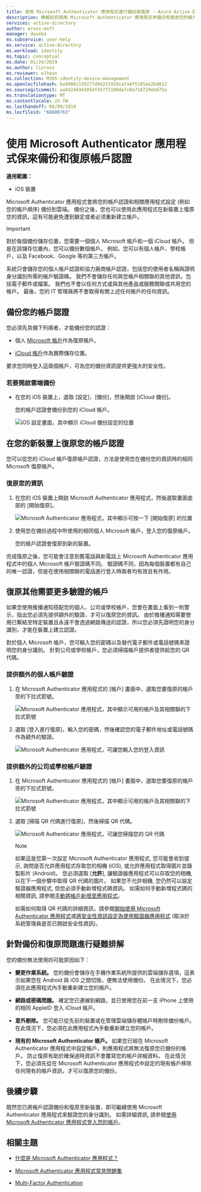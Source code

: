 ```yaml
---
title: 使用 Microsoft Authenticator 應用程式進行備份與復原 - Azure Active Directory | Microsoft Docs
description: 瞭解如何使用 Microsoft Authenticator 應用程式來備份和復原您的帳戶認證。
services: active-directory
author: eross-msft
manager: daveba
ms.subservice: user-help
ms.service: active-directory
ms.workload: identity
ms.topic: conceptual
ms.date: 01/24/2019
ms.author: lizross
ms.reviewer: olhaun
ms.collection: M365-identity-device-management
ms.openlocfilehash: ba99001159277d9d221910cafa4f5165ae2bd812
ms.sourcegitcommit: aa042d4341054f437f3190da7c8a718729eb675e
ms.translationtype: MT
ms.contentlocale: zh-TW
ms.lasthandoff: 08/09/2019
ms.locfileid: "68880763"
---
```

# <a name="backup-and-recover-account-credentials-with-the-microsoft-authenticator-app"></a>使用 Microsoft Authenticator 應用程式保來備份和復原帳戶認證

**適用範圍：**

- iOS 裝置

Microsoft Authenticator 應用程式會將您的帳戶認證和相關應用程式設定 (例如您的帳戶順序) 備份到雲端。 備份之後，您也可以使用此應用程式在新裝置上復原您的資訊，這有可能避免遭到鎖定或者必須重新建立帳戶。

> [!IMPORTANT]
> 對於每個備份儲存位置，您需要一個個人 Microsoft 帳戶和一個 iCloud 帳戶。 但是在該儲存位置內，您可以備份數個帳戶。 例如，您可以有個人帳戶、學校帳戶，以及 Facebook、Google 等的第三方帳戶。
>
> 系統只會儲存您的個人帳戶認證和協力廠商帳戶認證，包括您的使用者名稱與證明身分識別所需的帳戶驗證碼。 我們不會儲存任何與您帳戶相關聯的其他資訊，包括電子郵件或檔案。 我們也不會以任何方式或與其他產品或服務關聯或共用您的帳戶。 最後，您的 IT 管理員將不會取得有關上述任何帳戶的任何資訊。

## <a name="back-up-your-account-credentials"></a>備份您的帳戶認證

您必須先具備下列兩者，才能備份您的認證：

- 個人 [Microsoft 帳戶](https://account.microsoft.com/account)作為復原帳戶。

- [iCloud 帳戶](https://www.icloud.com/)作為實際儲存位置。

要求您同時登入這兩個帳戶，可為您的備份資訊提供更強大的安全性。

### <a name="to-turn-on-cloud-backup"></a>若要開啟雲端備份

- 在您的 iOS 裝置上，選取 [設定]、[備份]，然後開啟 [iCloud 備份]。

    您的帳戶認證會備份到您的 iCloud 帳戶。

    ![iOS 設定畫面，其中顯示 iCloud 備份設定的位置](./media/user-help-auth-app-backup-recovery/backup-and-recovery-turn-on.png)

## <a name="recover-your-account-credentials-on-your-new-device"></a>在您的新裝置上復原您的帳戶認證

您可以從您的 iCloud 帳戶復原帳戶認證，方法是使用您在備份您的資訊時的相同 Microsoft 復原帳戶。

### <a name="to-recover-your-information"></a>復原您的資訊

1. 在您的 iOS 裝置上開啟 Microsoft Authenticator 應用程式，然後選取畫面底部的 [開始復原]。

    ![Microsoft Authenticator 應用程式，其中顯示可按一下 [開始復原] 的位置](./media/user-help-auth-app-backup-recovery/backup-and-recovery-begin-recovery.png)

2. 使用您在備份過程中所使用的相同個人 Microsoft 帳戶，登入您的復原帳戶。

    您的帳戶認證會復原到新的裝置。

完成復原之後，您可能會注意到舊電話與新電話上 Microsoft Authenticator 應用程式中的個人 Microsoft 帳戶驗證碼不同。 驗證碼不同，因為每個裝置都有自己的唯一認證，但是在使用相關聯的電話進行登入時兩者均有效且有作用。

## <a name="recover-additional-accounts-requiring-more-verification"></a>復原其他需要更多驗證的帳戶

如果您使用推播通知搭配您的個人、公司或學校帳戶，您會在畫面上看到一則警示，指出您必須先提供額外的驗證，才可以復原您的資訊。 由於推播通知需要使用已繫結至特定裝置且永遠不會透過網路傳送的認證，所以您必須先證明您的身分識別，才能在裝置上建立認證。

對於個人 Microsoft 帳戶，您可輸入您的密碼以及替代電子郵件或電話號碼來證明您的身分識別。 針對公司或學校帳戶，您必須掃描帳戶提供者提供給您的 QR 代碼。

### <a name="to-provide-additional-verification-for-personal-accounts"></a>提供額外的個人帳戶驗證

1. 在 Microsoft Authenticator 應用程式的 [帳戶] 畫面中，選取您要復原的帳戶旁的下拉式箭號。

    ![Microsoft Authenticator 應用程式，其中顯示可用的帳戶及其相關聯的下拉式箭號](./media/user-help-auth-app-backup-recovery/backup-and-recovery-arrow.png)

2. 選取 [登入進行復原]，輸入您的密碼，然後確認您的電子郵件地址或電話號碼作為額外的驗證。

    ![Microsoft Authenticator 應用程式，可讓您輸入您的登入資訊](./media/user-help-auth-app-backup-recovery/backup-and-recovery-sign-in.png)

### <a name="to-provide-additional-verification-for-work-or-school-accounts"></a>提供額外的公司或學校帳戶驗證

1. 在 Microsoft Authenticator 應用程式的 [帳戶] 畫面中，選取您要復原的帳戶旁的下拉式箭號。

    ![Microsoft Authenticator 應用程式，其中顯示可用的帳戶及其相關聯的下拉式箭號](./media/user-help-auth-app-backup-recovery/backup-and-recovery-additional-accts.png)

2. 選取 [掃描 QR 代碼進行復原]，然後掃描 QR 代碼。

    ![Microsoft Authenticator 應用程式，可讓您掃描您的 QR 代碼](./media/user-help-auth-app-backup-recovery/backup-and-recovery-scan-qr-code.png)

    >[!NOTE]
    >如果這是您第一次設定 Microsoft Authenticator 應用程式, 您可能會收到提示, 詢問是否允許應用程式存取您的相機 (iOS), 或允許應用程式取得圖片並錄製影片 (Android)。 您必須選取 [**允許**], 讓驗證器應用程式可以存取您的相機, 以在下一個步驟中取得 QR 代碼的圖片。 如果您不允許相機, 您仍然可以設定驗證器應用程式, 但您必須手動新增程式碼資訊。 如需如何手動新增程式碼的相關資訊, 請參閱[手動將帳戶新增至應用程式](user-help-auth-app-add-account-manual.md)。
    >
    >如需如何取得 QR 代碼的詳細資訊，請參閱[開始使用 Microsoft Authenticator 應用程式](https://docs.microsoft.com/azure/active-directory/user-help/user-help-auth-app-download-install)或[將安全性資訊設定為使用驗證器應用程式](https://docs.microsoft.com/azure/active-directory/user-help/security-info-setup-auth-app) (取決於系統管理員是否已開啟安全性資訊)。

## <a name="troubleshooting-backup-and-recovery-problems"></a>針對備份和復原問題進行疑難排解

您的備份無法使用的可能原因如下：

- **變更作業系統。** 您的備份會儲存在手機作業系統所提供的雲端儲存選項，這表示如果您在 Android 與 iOS 之間切換，便無法使用備份。 在此情況下，您必須在此應用程式內手動重新建立您的帳戶。

- **網路或密碼問題。** 確定您已連線到網路，並已使用您在前一支 iPhone 上使用的相同 AppleID 登入 iCloud 帳戶。

- **意外刪除。** 您可能已從先前的裝置或在管理雲端儲存體帳戶時刪除備份帳戶。 在此情況下，您必須在此應用程式內手動重新建立您的帳戶。

- **現有的 Microsoft Authenticator 帳戶。** 如果您已經在 Microsoft Authenticator 應用程式中設定帳戶，則應用程式將無法復原您已備份的帳戶。 防止復原有助於確保過時資訊不會覆寫您的帳戶詳細資料。 在此情況下，您必須先從在 Microsoft Authenticator 應用程式中設定的現有帳戶移除任何現有的帳戶資訊，才可以復原您的備份。

## <a name="next-steps"></a>後續步驟

既然您已將帳戶認證備份和復原至新裝置，即可繼續使用 Microsoft Authenticator 應用程式來驗證您的身分識別。 如需詳細資訊, 請參閱[使用 Microsoft Authenticator 應用程式登入您的帳戶](user-help-sign-in.md)。

## <a name="related-topics"></a>相關主題

- [什麼是 Microsoft Authenticator 應用程式？](user-help-auth-app-overview.md)

- [Microsoft Authenticator 應用程式常見問題集](user-help-auth-app-faq.md)

- [Multi-Factor Authentication](https://docs.microsoft.com/azure/multi-factor-authentication/)
